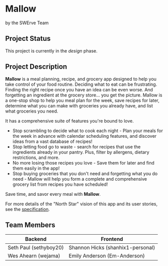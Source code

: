 # Mallow
by the SWErve Team

## Project Status 
This project is currently in the *design* phase.

## Project Description
**Mallow** is a meal planning, recipe, and grocery app designed to help you take control of your food routine. Deciding what to eat can be frustrating. Finding the right recipe once you have an idea can be even worse. And forgetting an ingredient at the grocery store... you get the picture. Mallow is a one-stop shop to help you meal plan for the week, save recipes for later, determine what you can make with groceries you already have, and list what groceries you need.

It has a comprehensive suite of features you're bound to love.
* Stop scrambling to decide what to cook each night - Plan your meals for the week in advance with calendar scheduling features, and discover ideas from a vast database of recipes!
* Stop letting food go to waste - search for recipes that use the ingredients already in your pantry. Plus, filter by allergens, dietary restrictions, and more.
* No more losing those recipes you love - Save them for later and find them easily in the app!
* Stop buying groceries that you don't need and forgetting what you do need - Mallow will help you form a complete and comprehensive grocery list from recipes you have scheduled!

Save time, and savor every meal with **Mallow**.

For more details of the "North Star" vision of this app and its user stories, see the [specification](docs/RecipeAppRequirementSpec.md#feature-summary-and-user-stories).

## Team Members

Backend       | Frontend
------------- | -------------
Seth Paul (sethyboy20)  | Shannon Hicks (shanhix1-personal)
Wes Ahearn (wejama)  | Emily Anderson (Em-Anderson)
